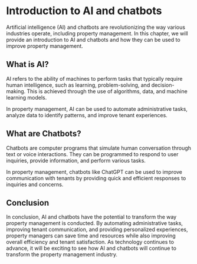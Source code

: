 Introduction to AI and chatbots
==============================================================================================

Artificial intelligence (AI) and chatbots are revolutionizing the way various industries operate, including property management. In this chapter, we will provide an introduction to AI and chatbots and how they can be used to improve property management.

What is AI?
-----------

AI refers to the ability of machines to perform tasks that typically require human intelligence, such as learning, problem-solving, and decision-making. This is achieved through the use of algorithms, data, and machine learning models.

In property management, AI can be used to automate administrative tasks, analyze data to identify patterns, and improve tenant experiences.

What are Chatbots?
------------------

Chatbots are computer programs that simulate human conversation through text or voice interactions. They can be programmed to respond to user inquiries, provide information, and perform various tasks.

In property management, chatbots like ChatGPT can be used to improve communication with tenants by providing quick and efficient responses to inquiries and concerns.

Conclusion
----------

In conclusion, AI and chatbots have the potential to transform the way property management is conducted. By automating administrative tasks, improving tenant communication, and providing personalized experiences, property managers can save time and resources while also improving overall efficiency and tenant satisfaction. As technology continues to advance, it will be exciting to see how AI and chatbots will continue to transform the property management industry.
